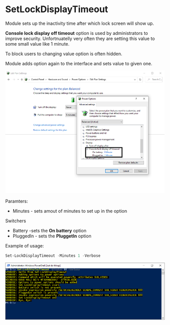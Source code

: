 # SetLockDisplayTimeout

Module sets up the inactivity time after which lock screen will show up.

<!--more-->

**Console lock display off timeout** option is used by administrators to improve security. Unfortnuatelly very often they are setting this value to some small value like 1 minute. 

To block users to changing value option is often hidden.

Module adds option again to the interface and sets value to given one. 

<!--og-image-->
![PowerOptions](Images/PowerOptions.png)

Paramters:
 - Minutes - sets amout of minutes to set up in the option

Switchers
- Battery -sets the **On battery** option
- PluggedIn - sets the **PluggetIn** option

Example of usage:

```Powershell
Set-LockDisplayTimeout -Minutes 1 -Verbose
``` 

![PowerOptions](Images/Example.png)
